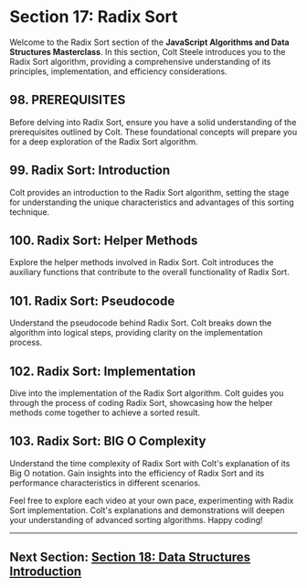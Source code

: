 # Section 17: Radix Sort

Welcome to the Radix Sort section of the **JavaScript Algorithms and Data Structures Masterclass**. In this section, Colt Steele introduces you to the Radix Sort algorithm, providing a comprehensive understanding of its principles, implementation, and efficiency considerations.

## 98. PREREQUISITES

Before delving into Radix Sort, ensure you have a solid understanding of the prerequisites outlined by Colt. These foundational concepts will prepare you for a deep exploration of the Radix Sort algorithm.

## 99. Radix Sort: Introduction

Colt provides an introduction to the Radix Sort algorithm, setting the stage for understanding the unique characteristics and advantages of this sorting technique.

## 100. Radix Sort: Helper Methods

Explore the helper methods involved in Radix Sort. Colt introduces the auxiliary functions that contribute to the overall functionality of Radix Sort.

## 101. Radix Sort: Pseudocode

Understand the pseudocode behind Radix Sort. Colt breaks down the algorithm into logical steps, providing clarity on the implementation process.

## 102. Radix Sort: Implementation

Dive into the implementation of the Radix Sort algorithm. Colt guides you through the process of coding Radix Sort, showcasing how the helper methods come together to achieve a sorted result.

## 103. Radix Sort: BIG O Complexity

Understand the time complexity of Radix Sort with Colt's explanation of its Big O notation. Gain insights into the efficiency of Radix Sort and its performance characteristics in different scenarios.

Feel free to explore each video at your own pace, experimenting with Radix Sort implementation. Colt's explanations and demonstrations will deepen your understanding of advanced sorting algorithms. Happy coding!

---

## Next Section: [Section 18: Data Structures Introduction](/Section18-data-structures-introduction)
